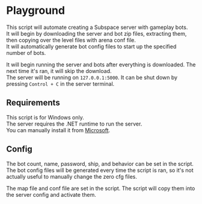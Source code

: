 # Playground
This script will automate creating a Subspace server with gameplay bots.  
It will begin by downloading the server and bot zip files, extracting them, then copying over the level files with arena conf file.  
It will automatically generate bot config files to start up the specified number of bots.  

It will begin running the server and bots after everything is downloaded. The next time it's ran, it will skip the download.  
The server will be running on `127.0.0.1:5000`. It can be shut down by pressing `Control + C` in the server terminal.  

## Requirements
This script is for Windows only.  
The server requires the .NET runtime to run the server.  
You can manually install it from [Microsoft](https://dotnet.microsoft.com/en-us/download/dotnet/9.0/runtime).  

## Config
The bot count, name, password, ship, and behavior can be set in the script. The bot config files will be generated every time the script is ran, so it's not actually useful to manually change the zero cfg files.  

The map file and conf file are set in the script. The script will copy them into the server config and activate them.  
